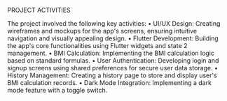 PROJECT ACTIVITIES 

The project involved the following key activities: 
• UI/UX Design: Creating wireframes and mockups for the app's screens, ensuring intuitive 
navigation and visually appealing design. 
• Flutter Development: Building the app's core functionalities using Flutter widgets and state 
2   
management. 
• BMI Calculation: Implementing the BMI calculation logic based on standard formulas. 
• User Authentication: Developing login and signup screens using shared preferences for secure 
user data storage. 
• History Management: Creating a history page to store and display user's BMI calculation records. 
• Dark Mode Integration: Implementing a dark mode feature with a toggle switch. 
